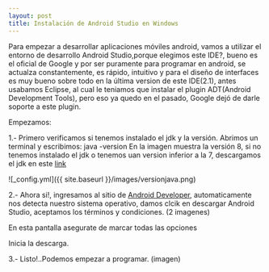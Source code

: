 ```yaml
---
layout: post
title: Instalación de Android Studio en Windows
---
```


Para empezar a desarrollar aplicaciones móviles android, vamos a utilizar el entorno de desarrollo Android Studio,porque elegimos este IDE?, bueno es el oficial de Google y por ser puramente para programar en android, se actualza constantemente, es rápido, intuitivo y para el diseño de interfaces es muy bueno sobre todo en la última version de este IDE(2.1), antes usabamos Eclipse, al cual le teniamos que instalar el plugin ADT(Android Development Tools), pero eso ya quedo en el pasado, Google dejó de darle soporte a este plugin.

Empezamos:

1.- Primero verificamos si tenemos instalado el jdk y la versión.
Abrimos un terminal y escribimos: java -version
En la imagen muestra la versión 8, si no tenemos instalado el jdk o tenemos uan version inferior a la 7, descargamos el jdk en este [link](http://www.oracle.com/technetwork/java/javase/downloads/index.html)

![_config.yml]({{ site.baseurl }}/images/versionjava.png)

2.- Ahora si!, ingresamos al sitio de [Android Developer](https://developer.android.com/studio/index.html), automaticamente nos detecta nuestro sistema operativo, damos clcik en descargar Android Studio, aceptamos los términos y condiciones.
(2 imagenes)

En esta pantalla asegurate de marcar todas las opciones

Inicia la descarga.

3.- Listo!..Podemos empezar a programar.
(imagen)
